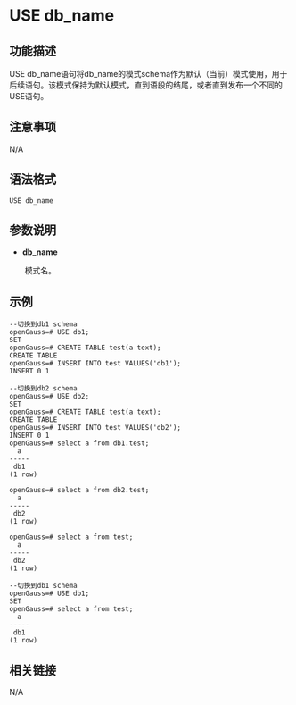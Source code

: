 # USE db_name

## 功能描述<a name="zh-cn_topic_0283137542_zh-cn_topic_0237122167_zh-cn_topic_0059778902_s86b6c9741c7741d3976c5e358e8d5486"></a>

USE db_name语句将db_name的模式schema作为默认（当前）模式使用，用于后续语句。该模式保持为默认模式，直到语段的结尾，或者直到发布一个不同的USE语句。

## 注意事项<a name="zh-cn_topic_0283137542_zh-cn_topic_0237122167_zh-cn_topic_0059778902_sdd2da7fe44624eb99ee77013ff96c6bd"></a>

N/A

## 语法格式<a name="zh-cn_topic_0283137542_zh-cn_topic_0237122167_zh-cn_topic_0059778902_se242be9719f44731b261539dbd42d7b9"></a>

```
USE db_name
```

## 参数说明<a name="zh-cn_topic_0283137542_zh-cn_topic_0237122167_zh-cn_topic_0059778902_s06dfa4f09bfd4e0d9826a80e6a91b0a6"></a>

- **db_name**

  ​    模式名。

## 示例<a name="zh-cn_topic_0283137542_zh-cn_topic_0237122167_zh-cn_topic_0059778902_sfff14489321642278317cf06cd89810d"></a>

```
--切换到db1 schema
openGauss=# USE db1;
SET
openGauss=# CREATE TABLE test(a text);
CREATE TABLE
openGauss=# INSERT INTO test VALUES('db1');
INSERT 0 1

--切换到db2 schema
openGauss=# USE db2;
SET
openGauss=# CREATE TABLE test(a text);
CREATE TABLE
openGauss=# INSERT INTO test VALUES('db2');
INSERT 0 1
openGauss=# select a from db1.test;
  a  
-----
 db1
(1 row)

openGauss=# select a from db2.test;
  a  
-----
 db2
(1 row)

openGauss=# select a from test;
  a  
-----
 db2
(1 row)

--切换到db1 schema
openGauss=# USE db1;
SET
openGauss=# select a from test;
  a  
-----
 db1
(1 row)
```

## 相关链接<a name="section156744489391"></a>

N/A